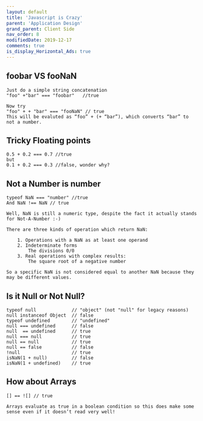 ```yaml
---
layout: default
title: 'Javascript is Crazy'
parent: 'Application Design'
grand_parent: Client Side
nav_order: 8
modifiedDate: 2019-12-17
comments: true
is_display_Horizontal_Ads: true
---
```


## foobar VS fooNaN
    Just do a simple string concatenation
    "foo" +"bar" === "foobar"   //true

    Now try    
    "foo" + + "bar" === "fooNaN" // true
    This will be evaluted as “foo” + (+ “bar”), which converts “bar” to not a number.

## Tricky Floating points 
    0.5 + 0.2 === 0.7 //true
    but 
    0.1 + 0.2 === 0.3 //false, wonder why?

## Not a Number is number
    typeof NaN === "number" //true
    And NaN !== NaN // true

    Well, NaN is still a numeric type, despite the fact it actually stands for Not-A-Number :-)

    There are three kinds of operation which return NaN:

        1. Operations with a NaN as at least one operand
        2. Indeterminate forms
            The divisions 0/0
        3. Real operations with complex results:
            The square root of a negative number

    So a specific NaN is not considered equal to another NaN because they may be different values.

## Is it Null or Not Null?
    typeof null             // "object" (not "null" for legacy reasons)
    null instanceof Object  // false
    typeof undefined        // "undefined"
    null === undefined      // false
    null  == undefined      // true
    null === null           // true
    null == null            // true
    null == false           // false
    !null                   // true
    isNaN(1 + null)         // false
    isNaN(1 + undefined)    // true

## How about Arrays
    [] == ![] // true

    Arrays evaluate as true in a boolean condition so this does make some sense even if it doesn’t read very well!

